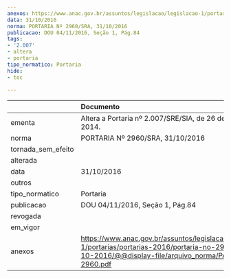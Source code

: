 ```yaml
---
anexos: https://www.anac.gov.br/assuntos/legislacao/legislacao-1/portarias/portarias-2016/portaria-no-2960-sra-31-10-2016/@@display-file/arquivo_norma/PA2016-2960.pdf
data: 31/10/2016
norma: PORTARIA Nº 2960/SRA, 31/10/2016
publicacao: DOU 04/11/2016, Seção 1, Pág.84
tags:
- '2.007'
- altera
- portaria
tipo_normatico: Portaria
hide: 
- toc 
 
---
```


|                    | Documento                                                                                                                                                      |
|:-------------------|:---------------------------------------------------------------------------------------------------------------------------------------------------------------|
| ementa             | Altera a Portaria nº 2.007/SRE/SIA, de 26 de agosto de 2014.                                                                                                   |
| norma              | PORTARIA Nº 2960/SRA, 31/10/2016                                                                                                                               |
| tornada_sem_efeito |                                                                                                                                                                |
| alterada           |                                                                                                                                                                |
| data               | 31/10/2016                                                                                                                                                     |
| outros             |                                                                                                                                                                |
| tipo_normatico     | Portaria                                                                                                                                                       |
| publicacao         | DOU 04/11/2016, Seção 1, Pág.84                                                                                                                                |
| revogada           |                                                                                                                                                                |
| em_vigor           |                                                                                                                                                                |
| anexos             | https://www.anac.gov.br/assuntos/legislacao/legislacao-1/portarias/portarias-2016/portaria-no-2960-sra-31-10-2016/@@display-file/arquivo_norma/PA2016-2960.pdf |